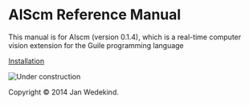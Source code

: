 # AIScm Reference Manual

This manual is for AIscm (version 0.1.4),
which is a real-time computer vision extension for the Guile programming language

[Installation](installation.html "Installation")

![Under construction](construction.gif "Under construction")

Copyright © 2014 Jan Wedekind.
